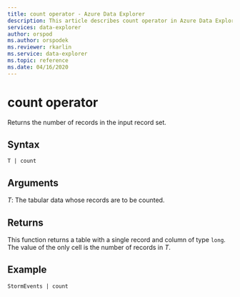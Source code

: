 ```yaml
---
title: count operator - Azure Data Explorer
description: This article describes count operator in Azure Data Explorer.
services: data-explorer
author: orspod
ms.author: orspodek
ms.reviewer: rkarlin
ms.service: data-explorer
ms.topic: reference
ms.date: 04/16/2020
---
```

# count operator

Returns the number of records in the input record set.

## Syntax

`T | count`

## Arguments

*T*: The tabular data whose records are to be counted.

## Returns

This function returns a table with a single record and column of type
`long`. The value of the only cell is the number of records in *T*. 

## Example

<!-- csl: https://help.kusto.windows.net/Samples -->
```kusto
StormEvents | count
```
